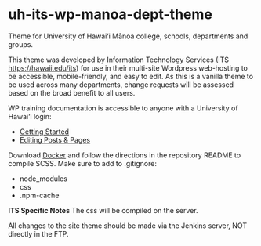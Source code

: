 # uh-its-wp-manoa-dept-theme
Theme for University of Hawai‘i Mānoa college, schools, departments and groups.

This theme was developed by Information Technology Services (ITS https://hawaii.edu/its) for use in their multi-site Wordpress web-hosting to be accessible, mobile-friendly, and easy to edit. As this is a vanilla theme to be used across many departments, change requests will be assessed based on the broad benefit to all users.

WP training documentation is accessible to anyone with a University of Hawai‘i login:
* [Getting Started](go.hawaii.edu/1aG)
* [Editing Posts & Pages](go.hawaii.edu/Gae)

Download [Docker](https://github.com/UniversityOfHawaii/gulp-docker-example) and follow the directions in the repository README to compile SCSS. Make sure to add to .gitignore:
* node_modules
* css
* .npm-cache

__ITS Specific Notes__
The css will be compiled on the server.

All changes to the site theme should be made via the Jenkins server, NOT directly in the FTP.
